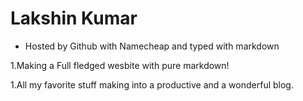 # Lakshin Kumar

* Hosted by Github with Namecheap and typed with markdown


1.Making a Full fledged wesbite with pure markdown!

1.All my favorite stuff making into a productive and a wonderful blog.

